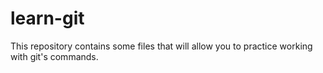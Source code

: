 # learn-git
This repository contains some files that will allow you to practice working with git's commands.
